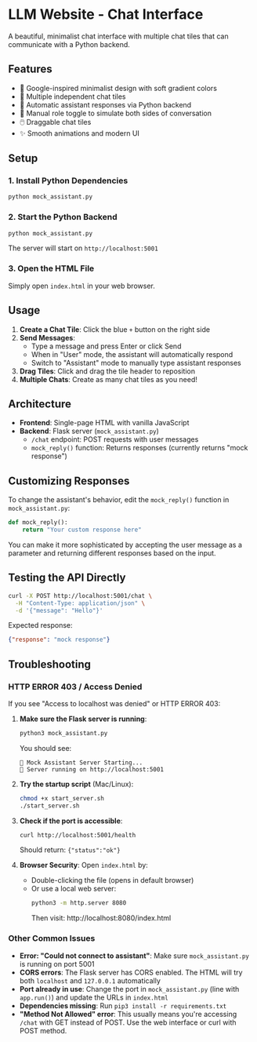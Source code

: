 # LLM Website - Chat Interface

A beautiful, minimalist chat interface with multiple chat tiles that can communicate with a Python backend.

## Features

- 🎨 Google-inspired minimalist design with soft gradient colors
- 💬 Multiple independent chat tiles
- 🤖 Automatic assistant responses via Python backend
- 🎯 Manual role toggle to simulate both sides of conversation
- 🖱️ Draggable chat tiles
- ✨ Smooth animations and modern UI

## Setup

### 1. Install Python Dependencies

```bash
python mock_assistant.py
```

### 2. Start the Python Backend

```bash
python mock_assistant.py
```

The server will start on `http://localhost:5001`

### 3. Open the HTML File

Simply open `index.html` in your web browser.

## Usage

1. **Create a Chat Tile**: Click the blue `+` button on the right side
2. **Send Messages**: 
   - Type a message and press Enter or click Send
   - When in "User" mode, the assistant will automatically respond
   - Switch to "Assistant" mode to manually type assistant responses
3. **Drag Tiles**: Click and drag the tile header to reposition
4. **Multiple Chats**: Create as many chat tiles as you need!

## Architecture

- **Frontend**: Single-page HTML with vanilla JavaScript
- **Backend**: Flask server (`mock_assistant.py`)
  - `/chat` endpoint: POST requests with user messages
  - `mock_reply()` function: Returns responses (currently returns "mock response")

## Customizing Responses

To change the assistant's behavior, edit the `mock_reply()` function in `mock_assistant.py`:

```python
def mock_reply():
    return "Your custom response here"
```

You can make it more sophisticated by accepting the user message as a parameter and returning different responses based on the input.

## Testing the API Directly

```bash
curl -X POST http://localhost:5001/chat \
  -H "Content-Type: application/json" \
  -d '{"message": "Hello"}'
```

Expected response:
```json
{"response": "mock response"}
```

## Troubleshooting

### HTTP ERROR 403 / Access Denied

If you see "Access to localhost was denied" or HTTP ERROR 403:

1. **Make sure the Flask server is running**:
   ```bash
   python3 mock_assistant.py
   ```
   You should see:
   ```
   🚀 Mock Assistant Server Starting...
   📡 Server running on http://localhost:5001
   ```

2. **Try the startup script** (Mac/Linux):
   ```bash
   chmod +x start_server.sh
   ./start_server.sh
   ```

3. **Check if the port is accessible**:
   ```bash
   curl http://localhost:5001/health
   ```
   Should return: `{"status":"ok"}`

4. **Browser Security**: Open `index.html` by:
   - Double-clicking the file (opens in default browser)
   - Or use a local web server:
     ```bash
     python3 -m http.server 8080
     ```
     Then visit: http://localhost:8080/index.html

### Other Common Issues

- **Error: "Could not connect to assistant"**: Make sure `mock_assistant.py` is running on port 5001
- **CORS errors**: The Flask server has CORS enabled. The HTML will try both `localhost` and `127.0.0.1` automatically
- **Port already in use**: Change the port in `mock_assistant.py` (line with `app.run()`) and update the URLs in `index.html`
- **Dependencies missing**: Run `pip3 install -r requirements.txt`
- **"Method Not Allowed" error**: This usually means you're accessing `/chat` with GET instead of POST. Use the web interface or curl with POST method.

